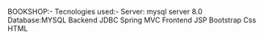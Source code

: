 BOOKSHOP:-
Tecnologies used:-
Server: mysql server 8.0
Database:MYSQL
Backend
JDBC
Spring MVC
Frontend
JSP
Bootstrap
Css
HTML
